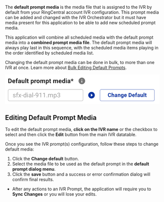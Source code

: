 The **default prompt media** is the media file that is assigned to the IVR by default from your RingCentral account IVR configuration. This prompt media can be added and changed with the IVR Orchestrator but it must have media present for this application to be able to add new scheduled prompt media.

This application will combine all scheduled media with the default prompt media into a **combined prompt media file**. The default prompt media will always play last in this sequence, with the scheduled media items playing in the order identified by scheduled media list.

Changing the default prompt media can be done in bulk, to more than one IVR at once. Learn more about [Bulk Editing Default Prompts](ivr/bulk-ivr-editing).

![Default prompt media](../assets/default-media.png "Default prompt media")

## Editing Default Prompt Media

To edit the default prompt media, **click on the IVR name** or the checkbox to select and then click the **Edit** button from the main IVR datatable. 

Once you see the IVR prompt(s) configuration, follow these steps to change default media:

1. Click the **Change default** button.
2. Select the media file to be used as the default prompt in the **default prompt dialog menu**.
3. Click the **save** button and a success or error confirmation dialog will confirm final results.

* After any actions to an IVR Prompt, the application will require you to **Sync Changes** or you will lose your edits.

